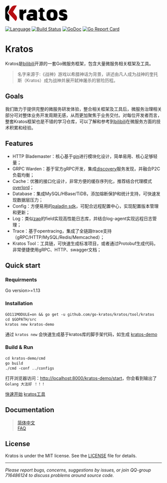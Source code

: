 ![kratos](docs/img/kratos3.png)

[![Language](https://img.shields.io/badge/Language-Go-blue.svg)](https://golang.org/)
[![Build Status](https://github.com/go-kratos/kratos/workflows/Go/badge.svg)](https://github.com/go-kratos/kratos/actions)
[![GoDoc](https://godoc.org/github.com/go-kratos/kratos?status.svg)](https://godoc.org/github.com/go-kratos/kratos)
[![Go Report Card](https://goreportcard.com/badge/github.com/go-kratos/kratos)](https://goreportcard.com/report/github.com/go-kratos/kratos)

# Kratos

Kratos是[bilibili](https://www.bilibili.com)开源的一套Go微服务框架，包含大量微服务相关框架及工具。  

> 名字来源于:《战神》游戏以希腊神话为背景，讲述由凡人成为战神的奎托斯（Kratos）成为战神并展开弑神屠杀的冒险历程。

## Goals

我们致力于提供完整的微服务研发体验，整合相关框架及工具后，微服务治理相关部分可对整体业务开发周期无感，从而更加聚焦于业务交付。对每位开发者而言，整套Kratos框架也是不错的学习仓库，可以了解和参考到[bilibili](https://www.bilibili.com)在微服务方面的技术积累和经验。

## Features
* HTTP Blademaster：核心基于[gin](https://github.com/gin-gonic/gin)进行模块化设计，简单易用、核心足够轻量；
* GRPC Warden：基于官方gRPC开发，集成[discovery](https://github.com/bilibili/discovery)服务发现，并融合P2C负载均衡；
* Cache：优雅的接口化设计，非常方便的缓存序列化，推荐结合代理模式[overlord](https://github.com/bilibili/overlord)；
* Database：集成MySQL/HBase/TiDB，添加熔断保护和统计支持，可快速发现数据层压力；
* Config：方便易用的[paladin sdk](https://go-kratos.github.io/kratos/#/config)，可配合远程配置中心，实现配置版本管理和更新；
* Log：类似[zap](https://github.com/uber-go/zap)的field实现高性能日志库，并结合log-agent实现远程日志管理；
* Trace：基于opentracing，集成了全链路trace支持（gRPC/HTTP/MySQL/Redis/Memcached）；
* Kratos Tool：工具链，可快速生成标准项目，或者通过Protobuf生成代码，非常便捷使用gRPC、HTTP、swagger文档；

## Quick start

### Requirments

Go version>=1.13

### Installation
```shell
GO111MODULE=on && go get -u github.com/go-kratos/kratos/tool/kratos
cd $GOPATH/src
kratos new kratos-demo
```

通过 `kratos new` 会快速生成基于kratos库的脚手架代码，如生成 [kratos-demo](https://github.com/go-kratos/kratos-demo) 

### Build & Run

```shell
cd kratos-demo/cmd
go build
./cmd -conf ../configs
```

打开浏览器访问：[http://localhost:8000/kratos-demo/start](http://localhost:8000/kratos-demo/start)，你会看到输出了`Golang 大法好 ！！！`

[快速开始](https://go-kratos.github.io/kratos/#/quickstart)  [kratos工具](https://go-kratos.github.io/kratos/#/kratos-tool)

## Documentation

> [简体中文](https://go-kratos.github.io/kratos)  
> [FAQ](https://go-kratos.github.io/kratos/#/FAQ)  

## License
Kratos is under the MIT license. See the [LICENSE](./LICENSE) file for details.

-------------

*Please report bugs, concerns, suggestions by issues, or join QQ-group 716486124 to discuss problems around source code.*
